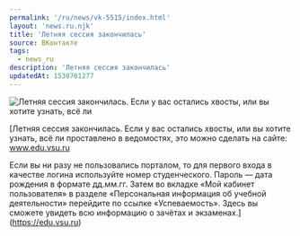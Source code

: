 ```yaml
---
permalink: '/ru/news/vk-5515/index.html'
layout: 'news.ru.njk'
title: 'Летняя сессия закончилась'
source: ВКонтакте
tags:
  - news_ru
description: 'Летняя сессия закончилась'
updatedAt: 1530701277
---
```

![Летняя сессия закончилась. Если у вас остались хвосты, или вы хотите узнать, всё ли](https://sun9-74.userapi.com/c845420/v845420366/9015e/mZo53tE9pIU.jpg)

[Летняя сессия закончилась. Если у вас остались хвосты, или вы хотите узнать, всё ли проставлено в ведомостях, это можно сделать на сайте: www.edu.vsu.ru

Если вы ни разу не пользовались порталом, то для первого входа в качестве логина используйте номер студенческого. Пароль — дата рождения в формате дд.мм.гг. Затем во вкладке «Мой кабинет пользователя» в разделе «Персональная информация об учебной деятельности» перейдите по ссылке «Успеваемость». Здесь вы сможете увидеть всю информацию о зачётах и экзаменах.](https://edu.vsu.ru)
